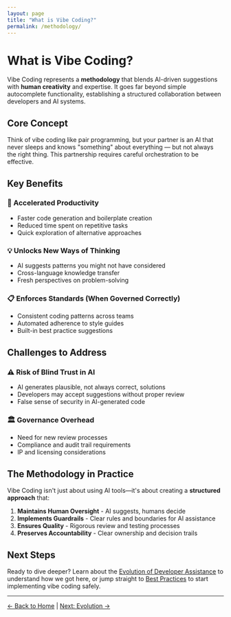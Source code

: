 ```yaml
---
layout: page
title: "What is Vibe Coding?"
permalink: /methodology/
---
```


# What is Vibe Coding?

Vibe Coding represents a **methodology** that blends AI-driven suggestions with **human creativity** and expertise. It goes far beyond simple autocomplete functionality, establishing a structured collaboration between developers and AI systems.

## Core Concept

Think of vibe coding like pair programming, but your partner is an AI that never sleeps and knows "something" about everything — but not always the right thing. This partnership requires careful orchestration to be effective.

## Key Benefits

### 🚀 Accelerated Productivity
- Faster code generation and boilerplate creation
- Reduced time spent on repetitive tasks
- Quick exploration of alternative approaches

### 💡 Unlocks New Ways of Thinking
- AI suggests patterns you might not have considered
- Cross-language knowledge transfer
- Fresh perspectives on problem-solving

### 📋 Enforces Standards (When Governed Correctly)
- Consistent coding patterns across teams
- Automated adherence to style guides
- Built-in best practice suggestions

## Challenges to Address

### ⚠️ Risk of Blind Trust in AI
- AI generates plausible, not always correct, solutions
- Developers may accept suggestions without proper review
- False sense of security in AI-generated code

### 🏛️ Governance Overhead
- Need for new review processes
- Compliance and audit trail requirements
- IP and licensing considerations

## The Methodology in Practice

Vibe Coding isn't just about using AI tools—it's about creating a **structured approach** that:

1. **Maintains Human Oversight** - AI suggests, humans decide
2. **Implements Guardrails** - Clear rules and boundaries for AI assistance
3. **Ensures Quality** - Rigorous review and testing processes
4. **Preserves Accountability** - Clear ownership and decision trails

## Next Steps

Ready to dive deeper? Learn about the [Evolution of Developer Assistance](evolution.html) to understand how we got here, or jump straight to [Best Practices](best-practices.html) to start implementing vibe coding safely.

---

[← Back to Home](index.html) | [Next: Evolution →](evolution.html)
